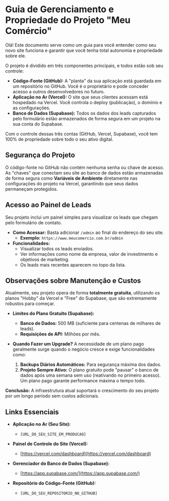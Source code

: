 # Guia de Gerenciamento e Propriedade do Projeto "Meu Comércio"

Olá! Este documento serve como um guia para você entender como seu novo site funciona e garantir que você tenha total autonomia e propriedade sobre ele.

O projeto é dividido em três componentes principais, e todos estão sob seu controle:

-   **Código-Fonte (GitHub):** A "planta" da sua aplicação está guardada em um repositório no GitHub. Você é o proprietário e pode conceder acesso a outros desenvolvedores no futuro.
-   **Aplicação no Ar (Vercel):** O site que seus clientes acessam está hospedado na Vercel. Você controla o deploy (publicação), o domínio e as configurações.
-   **Banco de Dados (Supabase):** Todos os dados dos leads capturados pelo formulário estão armazenados de forma segura em um projeto na sua conta do Supabase.

Com o controle dessas três contas (GitHub, Vercel, Supabase), você tem 100% de propriedade sobre todo o seu ativo digital.

## Segurança do Projeto

O código-fonte no GitHub não contém nenhuma senha ou chave de acesso. As "chaves" que conectam seu site ao banco de dados estão armazenadas de forma segura como **Variáveis de Ambiente** diretamente nas configurações do projeto na Vercel, garantindo que seus dados permaneçam protegidos.

## Acesso ao Painel de Leads

Seu projeto inclui um painel simples para visualizar os leads que chegam pelo formulário de contato.

-   **Como Acessar:** Basta adicionar `/admin` ao final do endereço do seu site.
    -   **Exemplo:** `https://www.meucomercio.com.br/admin`
-   **Funcionalidades:**
    -   Visualizar todos os leads enviados.
    -   Ver informações como nome da empresa, valor de investimento e objetivos de marketing.
    -   Os leads mais recentes aparecem no topo da lista.

## Observações sobre Manutenção e Custos

Atualmente, seu projeto opera de forma **totalmente gratuita**, utilizando os planos "Hobby" da Vercel e "Free" do Supabase, que são extremamente robustos para começar.

-   **Limites do Plano Gratuito (Supabase):**
    -   **Banco de Dados:** 500 MB (suficiente para centenas de milhares de leads).
    -   **Requisições de API:** Milhões por mês.

-   **Quando Fazer um Upgrade?**
    A necessidade de um plano pago geralmente surge quando o negócio cresce e exige funcionalidades como:
    1.  **Backups Diários Automáticos:** Para segurança máxima dos dados.
    2.  **Projeto Sempre Ativo:** O plano gratuito pode "pausar" o banco de dados após uma semana sem uso (reativando no primeiro acesso). Um plano pago garante performance máxima o tempo todo.

**Conclusão:** A infraestrutura atual suportará o crescimento do seu projeto por um longo período sem custos adicionais.

## Links Essenciais

-   **Aplicação no Ar (Seu Site):**
    -   `[URL_DO_SEU_SITE_EM_PRODUCAO]`

-   **Painel de Controle do Site (Vercel):**
    -   [https://vercel.com/dashboard](https://vercel.com/dashboard)

-   **Gerenciador do Banco de Dados (Supabase):**
    -   [https://app.supabase.com/](https://app.supabase.com/)

-   **Repositório do Código-Fonte (GitHub):**
    -   `[URL_DO_SEU_REPOSITORIO_NO_GITHUB]`
